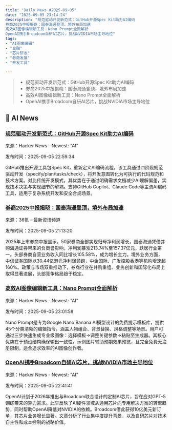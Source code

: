 ```yaml
---
title: "Daily News #2025-09-05"
date: "2025-09-05 23:14:24"
description: "规范驱动开发新范式：GitHub开源Spec Kit助力AI编码
券商2025中报揭晓：国泰海通登顶，境外布局加速
高效AI图像编辑新工具：Nano Prompt全面解析
OpenAI携手Broadcom自研AI芯片，挑战NVIDIA市场主导地位"
tags: 
- "AI图像编辑"
- "金融"
- "芯片研发"
- "券商发展"
- "开发工具"

---
```


> - 规范驱动开发新范式：GitHub开源Spec Kit助力AI编码
> - 券商2025中报揭晓：国泰海通登顶，境外布局加速
> - 高效AI图像编辑新工具：Nano Prompt全面解析
> - OpenAI携手Broadcom自研AI芯片，挑战NVIDIA市场主导地位

## 🤖 AI News

### [规范驱动开发新范式：GitHub开源Spec Kit助力AI编码](https://github.blog/ai-and-ml/generative-ai/spec-driven-development-with-ai-get-started-with-a-new-open-source-toolkit/)

来源：Hacker News - Newest: "AI"

发布时间：2025-09-05 22:59:34

GitHub推出开源工具包Spec Kit，重新定义AI编码流程。该工具通过四阶段规范驱动开发（specify/plan/tasks/check），将开发意图转化为可执行的代码规范和技术方案。对比传统开发模式，其优势在于通过明确需求文档减少AI理解偏差，实现技术决策与实现细节的解耦。支持GitHub Copilot、Claude Code等主流AI编码工具，适用于复杂系统开发和安全合规场景。

### [券商2025中报揭晓：国泰海通登顶，境外布局加速](https://www.36kr.com/p/3453726094792325)

来源：36氪 - 最新资讯频道

发布时间：2025-09-05 21:13:20

2025年上市券商中报显示，50家券商全部实现归母净利润增长，国泰海通凭借并购海通证券带来的负商誉影响，净利润暴涨213.74%至157.37亿元，跃居行业第一。头部券商自营业务收入同比增长105.58%，成为增长主力。境外业务方面，中信证券国际以30.44亿港元净利润领跑，中金国际、广发控股香港等机构增速超160%。政策与市场双重推动下，券商行业在并购重组、业务创新和国际化布局上取得显著进展，头部竞争格局趋于稳定。

### [高效AI图像编辑新工具：Nano Prompt全面解析](https://nanoprompt.net)

来源：Hacker News - Newest: "AI"

发布时间：2025-09-05 23:01:58

Nano Prompt是专为Google Nano Banana AI模型设计的免费提示模板库，提供45个分类清晰的编辑指令，涵盖人物组合、背景替换、风格调整等场景。用户可通过三步快速生成专业级图像：选择模板→调整关键参数→粘贴至生成器。其核心优势在于预设结构确保输出一致性，示例图片辅助预期效果预览，且完全免费无注册限制，适合追求效率的AI图像创作者。

### [OpenAI携手Broadcom自研AI芯片，挑战NVIDIA市场主导地位](https://arstechnica.com/ai/2025/09/openai-links-up-with-broadcom-to-produce-its-own-ai-chips/)

来源：Hacker News - Newest: "AI"

发布时间：2025-09-05 22:41:41

OpenAI计划于2026年推出与Broadcom联合设计的定制AI芯片，旨在应对GPT-5训练带来的算力需求。此举反映了AI硬件领域从通用芯片向专用解决方案的转型趋势，同时帮助OpenAI降低对NVIDIA的依赖。Broadcom借此获得10亿美元新订单，其芯片业务增长显著。文章分析了行业集中度提升背景，以及自研芯片对技术自主性和成本控制的战略价值。
